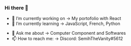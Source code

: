 ### Hi there 👋
<!-- **Rainingraveyard/Rainingraveyard** is a ✨ _special_ ✨ repository because its `README.md` (this file) appears on your GitHub profile.

Here are some ideas to get you started: -->

- 🔭 I’m currently working on -> My portofolio with React
- 🌱 I’m currently learning   -> JavaScript, French, Python
<!-- 👯 I’m looking to collaborate on ... 
- 🤔 I’m looking for help with ... -->
- 💬 Ask me about             -> Computer Component and Softwares
- 📫 How to reach me:         -> Discord: SemihTheVanity#5612
<!-- 😄 Pronouns: ...
- ⚡ Fun fact: ... -->
